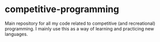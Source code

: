 # competitive-programming
Main repository for all my code related to competitive (and recreational) programming. I mainly use this as a way of learning and practicing new languages. 
